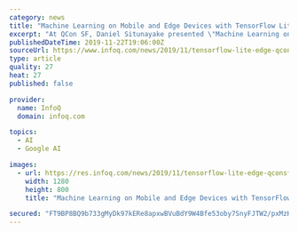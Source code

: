 ```yaml
---
category: news
title: "Machine Learning on Mobile and Edge Devices with TensorFlow Lite: Daniel Situnayake at QCon SF"
excerpt: "At QCon SF, Daniel Situnayake presented \"Machine Learning on Mobile and Edge Devices with TensorFlow Lite\". TensorFlow Lite is a production-ready, cross-platform framework for deploying ML on mobile devices and embedded systems, and this was the main topic ..."
publishedDateTime: 2019-11-22T19:06:00Z
sourceUrl: https://www.infoq.com/news/2019/11/tensorflow-lite-edge-qconsf/
type: article
quality: 27
heat: 27
published: false

provider:
  name: InfoQ
  domain: infoq.com

topics:
  - AI
  - Google AI

images:
  - url: https://res.infoq.com/news/2019/11/tensorflow-lite-edge-qconsf/en/headerimage/tensorflow-lite-edge-qconsf-1574416128167.jpg
    width: 1280
    height: 800
    title: "Machine Learning on Mobile and Edge Devices with TensorFlow Lite: Daniel Situnayake at QCon SF"

secured: "FT9BP8BQ9b733gMyDk97kERe8apxwBVuBdY9W4Bfe53oby7SnyFJTW2/pxMzKpYCxFTZjXBGC2RaJnon29QXbVQ0RdDtwD2culgv0Cmywbvx8Nht6ixpAATKvm6c8arj3D0TBVSLQVGeAUHPalNEZTpBuJZQVKh/cus1XShoKyToisUQK+QjZzqOk+CfUIcX6MaD7OPl/+AQxmj3nbmEEtMvoC+3jCfzz+MLFakm7/Nc4HzD6g6JEMcIY5+fQ3KnLGyW1RA5lLda7mVgLMKq1A==;wJ9xome3lI838YDI9f+ZnQ=="
---
```


